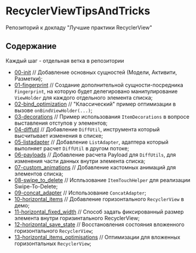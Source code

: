 # RecyclerViewTipsAndTricks

Репозиторий к докладу "Лучшие практики RecyclerView"

## Содержание
Каждый шаг - отдельная ветка в репозитории

- [00-init](https://github.com/elvisfromsouth/RecyclerViewTipsAndTricks/tree/00-init) // Добавление основных сущностей (Модели, Активити, Разметки);
- [01-fingerprint](https://github.com/elvisfromsouth/RecyclerViewTipsAndTricks/tree/01-fingerprint) // Создание дополнительной сущности-посредника `Fingerprint`, на которую будет делегировано манипулирование `ViewHolder` для каждого отдельного элемента списка;
- [02-bind_optimization](https://github.com/elvisfromsouth/RecyclerViewTipsAndTricks/tree/02-bind_optimization) // "Классический" пример оптимизации в вызове `onBindViewHolder(...)`;
- [03-decorations](https://github.com/elvisfromsouth/RecyclerViewTipsAndTricks/tree/03-decorations) // Пример использования `ItemDecorations` в вопросе выставления отступов у элементов;
- [04-diffutil](https://github.com/elvisfromsouth/RecyclerViewTipsAndTricks/tree/04-diffutil) // Добавление `DiffUtil`, инструмента который высчитывает изменения в списке;
- [05-listadapter](https://github.com/elvisfromsouth/RecyclerViewTipsAndTricks/tree/05-listadapter) // Добавление `ListAdapter`, адаптера который выполняет расчет `DiffUtil` в другом потоке;
- [06-payloads](https://github.com/elvisfromsouth/RecyclerViewTipsAndTricks/tree/06-payloads) // Добавление расчета Payload для `DiffUtils`, для изменения части данных внутри элемента списка;
- [07-custom_animations](https://github.com/elvisfromsouth/RecyclerViewTipsAndTricks/tree/07-custom_animations) // Добавление кастомных анимаций для элементов списка;
- [08-swipe_to_delete](https://github.com/elvisfromsouth/RecyclerViewTipsAndTricks/tree/08-swipe_to_delete) // Испльзование `ItemTouchHelper` для реализации Swipe-To-Delete;
- [09-concat_adapter](https://github.com/elvisfromsouth/RecyclerViewTipsAndTricks/tree/09-concat_adapter) // Использование `ConcatAdapter`;
- [10-horizontal_items](https://github.com/elvisfromsouth/RecyclerViewTipsAndTricks/tree/10-horizontal_items) // Добавление горизонтального `RecyclerView` в демо;
- [11-horizontal_fixed_width](https://github.com/elvisfromsouth/RecyclerViewTipsAndTricks/tree/11-horizontal_fixed_width) // Способ задать фиксированный размер элемента внутри горизинтального RecyclerView;
- [12-horizontal_save_state](https://github.com/elvisfromsouth/RecyclerViewTipsAndTricks/tree/12-horizontal_save_state) // Восстановления состояния вложенного горизонтального `RecyclerView`;
- [13-horizontal_items_optimisations](https://github.com/elvisfromsouth/RecyclerViewTipsAndTricks/tree/13-horizontal_items_optimisations) // Оптимизации для вложенных горизонтальных `RecyclerView`;
